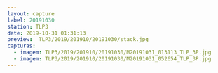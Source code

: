 ```yaml
---
layout: capture
label: 20191030
station: TLP3
date: 2019-10-31 01:31:13
preview:  TLP3/2019/201910/20191030/stack.jpg
capturas:
  - imagem: TLP3/2019/201910/20191030/M20191031_013113_TLP_3P.jpg
  - imagem: TLP3/2019/201910/20191030/M20191031_052654_TLP_3P.jpg
---
```

